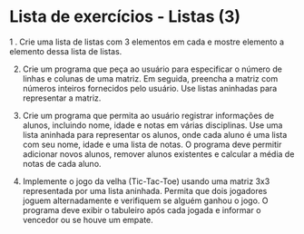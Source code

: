 # Lista de exercícios - Listas (3)

1 . Crie uma lista de listas com 3 elementos em cada e mostre elemento a elemento dessa lista de listas.

2. Crie um programa que peça ao usuário para especificar o número de linhas e colunas de uma matriz. Em seguida, preencha a matriz com números inteiros fornecidos pelo usuário. Use listas aninhadas para representar a matriz.

3. Crie um programa que permita ao usuário registrar informações de alunos, incluindo nome, idade e notas em várias disciplinas. Use uma lista aninhada para representar os alunos, onde cada aluno é uma lista com seu nome, idade e uma lista de notas. O programa deve permitir adicionar novos alunos, remover alunos existentes e calcular a média de notas de cada aluno.

4. Implemente o jogo da velha (Tic-Tac-Toe) usando uma matriz 3x3 representada por uma lista aninhada. Permita que dois jogadores joguem alternadamente e verifiquem se alguém ganhou o jogo. O programa deve exibir o tabuleiro após cada jogada e informar o vencedor ou se houve um empate.